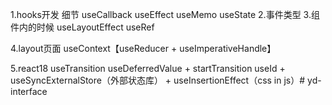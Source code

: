 1.hooks开发 细节
useCallback useEffect useMemo useState
2.事件类型
3.组件内的时候
useLayoutEffect useRef

4.layout页面
useContext【useReducer + useImperativeHandle】

5.react18
useTransition useDeferredValue + startTransition
useId + useSyncExternalStore（外部状态库） + useInsertionEffect（css in js）# yd-interface
